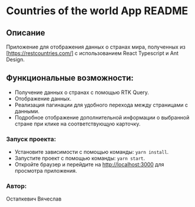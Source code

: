 # Countries of the world App README

## Описание

Приложение для отображения данных о странах мира, полученных из [https://restcountries.com/]
 с использованием React Typescript и Ant Design.

## Функциональные возможности:

* Получение данных о странах с помощью RTK Query.
* Отображение данных.
* Реализация пагинации для удобного перехода между страницами с данными.
* Подробное отображение дополнительной информации о выбранной стране при клике на соответствующую карточку.

### Запуск проекта:

* Установите зависимости с помощью команды: `yarn install`.
* Запустите проект с помощью команды: `yarn start`.
* Откройте браузер и перейдите на [http://localhost:3000](http://localhost:3000) для просмотра приложения.

### Автор:

Остапкевич Вячеслав
